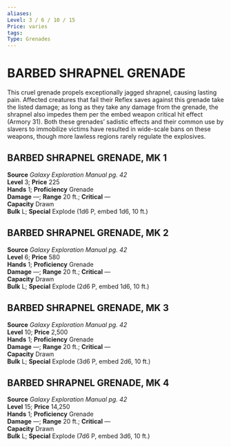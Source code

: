 ```yaml
---
aliases: 
Level: 3 / 6 / 10 / 15
Price: varies
tags: 
Type: Grenades
---
```

# BARBED SHRAPNEL GRENADE

This cruel grenade propels exceptionally jagged shrapnel, causing lasting pain. Affected creatures that fail their Reflex saves against this grenade take the listed damage; as long as they take any damage from the grenade, the shrapnel also impedes them per the embed weapon critical hit effect (Armory 31). Both these grenades’ sadistic effects and their common use by slavers to immobilize victims have resulted in wide-scale bans on these weapons, though more lawless regions rarely regulate the explosives.  

##  BARBED SHRAPNEL GRENADE, MK 1

**Source** _Galaxy Exploration Manual pg. 42_  
**Level** 3; **Price** 225  
**Hands** 1; **Proficiency** Grenade  
**Damage** —; **Range** 20 ft.; **Critical** —  
**Capacity** Drawn  
**Bulk** L; **Special** Explode (1d6 P, embed 1d6, 10 ft.)

##  BARBED SHRAPNEL GRENADE, MK 2

**Source** _Galaxy Exploration Manual pg. 42_  
**Level** 6; **Price** 580  
**Hands** 1; **Proficiency** Grenade  
**Damage** —; **Range** 20 ft.; **Critical** —  
**Capacity** Drawn  
**Bulk** L; **Special** Explode (2d6 P, embed 1d6, 10 ft.)

##  BARBED SHRAPNEL GRENADE, MK 3

**Source** _Galaxy Exploration Manual pg. 42_  
**Level** 10; **Price** 2,500  
**Hands** 1; **Proficiency** Grenade  
**Damage** —; **Range** 20 ft.; **Critical** —  
**Capacity** Drawn  
**Bulk** L; **Special** Explode (3d6 P, embed 2d6, 10 ft.)

##  BARBED SHRAPNEL GRENADE, MK 4

**Source** _Galaxy Exploration Manual pg. 42_  
**Level** 15; **Price** 14,250  
**Hands** 1; **Proficiency** Grenade  
**Damage** —; **Range** 20 ft.; **Critical** —  
**Capacity** Drawn  
**Bulk** L; **Special** Explode (7d6 P, embed 3d6, 10 ft.)
